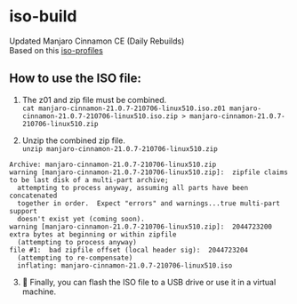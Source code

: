 # iso-build
Updated Manjaro Cinnamon CE (Daily Rebuilds)
<br> Based on this <a href="https://github.com/pheiduck/iso-profiles">iso-profiles<a/>

## How to use the ISO file:

1. The z01 and zip file must be combined. <br>
`cat manjaro-cinnamon-21.0.7-210706-linux510.iso.z01 manjaro-cinnamon-21.0.7-210706-linux510.iso.zip > manjaro-cinnamon-21.0.7-210706-linux510.zip`

2. Unzip the combined zip file. <br>
`unzip manjaro-cinnamon-21.0.7-210706-linux510.zip`
```
Archive: manjaro-cinnamon-21.0.7-210706-linux510.zip
warning [manjaro-cinnamon-21.0.7-210706-linux510.zip]:  zipfile claims to be last disk of a multi-part archive;
  attempting to process anyway, assuming all parts have been concatenated
  together in order.  Expect "errors" and warnings...true multi-part support
  doesn't exist yet (coming soon).
warning [manjaro-cinnamon-21.0.7-210706-linux510.zip]:  2044723200 extra bytes at beginning or within zipfile
  (attempting to process anyway)
file #1:  bad zipfile offset (local header sig):  2044723204
  (attempting to re-compensate)
  inflating: manjaro-cinnamon-21.0.7-210706-linux510.iso  
```
3. 🎉 Finally, you can flash the ISO file to a USB drive or use it in a virtual machine.
